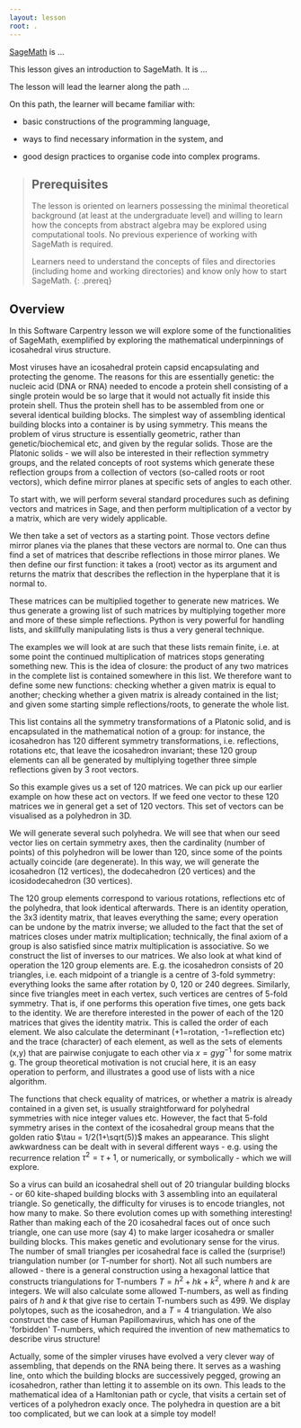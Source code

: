 ```yaml
---
layout: lesson
root: .
---
```


[SageMath](http://sagemath.org) is ...

This lesson gives an introduction to SageMath. It is ...

The lesson will lead the learner along the path ...

On this path, the learner will became familiar with:

* basic constructions of the programming language,

* ways to find necessary information in the system, and

* good design practices to organise code into complex programs.

> ## Prerequisites
>
> The lesson is oriented on learners possessing the minimal theoretical
> background (at least at the undergraduate level)
> and willing to learn how the concepts from abstract algebra may be
> explored using computational tools.
> No previous experience of working with SageMath is required.
>
> Learners need to understand the concepts of files and directories
> (including home and working directories) and know only how to start SageMath.
 {: .prereq}
 
## Overview

In this Software Carpentry lesson we will explore some of the
functionalities of SageMath, exemplified by exploring the mathematical 
underpinnings of icosahedral virus structure. 

Most viruses have an icosahedral protein capsid encapsulating and
protecting the genome. The reasons for this are essentially genetic:
the nucleic acid (DNA or RNA) needed to encode a protein shell consisting 
of a single protein would be so large that it would not actually fit inside
this protein shell. Thus the protein shell has to be assembled from one or
several identical building blocks. The simplest way of assembling identical
building blocks into a container is by using symmetry. This means the problem
of virus structure is essentially geometric, rather than genetic/biochemical
etc, and given by the regular solids. Those are the Platonic solids - we will
also be interested in their reflection symmetry groups, and the related concepts
of root systems which generate these reflection groups from a collection of
vectors (so-called roots or root vectors), which define mirror planes at
specific sets of angles to each other. 

To start with, we will perform several standard procedures such as defining
vectors and matrices in Sage, and then perform multiplication of a vector 
by a matrix, which are very widely applicable. 

We then take a set of vectors as a starting point. Those vectors define
mirror planes via the planes that these vectors are normal to. One can
thus find a set of matrices that describe reflections in those mirror
planes. We then define our first function: it takes a (root) vector as
its argument and returns the matrix that describes the reflection in the
hyperplane that it is normal to.

These matrices can be multiplied together to generate new matrices. We
thus generate a growing list of such matrices by multiplying together
more and more of these simple reflections. Python is very powerful for
handling lists, and skillfully manipulating lists is thus a very general
technique. 

The examples we will look at are such that these lists remain finite,
i.e. at some point the continued multiplication of matrices stops
generating something new. This is the idea of closure: the product of
any two matrices in the complete list is contained somewhere in this
list. We therefore want to define some new functions: checking whether a
given matrix is equal to another; checking whether a given matrix is
already contained in the list; and given some starting simple
reflections/roots, to generate the whole list.

This list contains all the symmetry transformations of a Platonic solid,
and is encapsulated in the mathematical notion of a group: for instance,
the icosahedron has 120 different symmetry transformations, i.e.
reflections, rotations etc, that leave the icosahedron invariant; these
120 group elements can all be generated by multiplying together three
simple reflections given by 3 root vectors. 

So this example gives us a set of 120 matrices. We can pick up our
earlier example on how these act on vectors. If we feed one vector to
these 120 matrices we in general get a set of 120 vectors. This set of
vectors can be visualised as a polyhedron in 3D.

We will generate several such polyhedra. We will see that when our seed
vector lies on certain symmetry axes, then the cardinality (number of
points) of this polyhedron will be lower than 120, since some of the
points actually coincide (are degenerate). In this way, we will generate
the icosahedron (12 vertices), the dodecahedron (20 vertices) and the
icosidodecahedron (30 vertices). 

The 120 group elements correspond to various rotations, reflections etc
of the polyhedra, that look identical afterwards. There is an identity
operation, the 3x3 identity matrix, that leaves everything the same;
every operation can be undone by the matrix inverse; we alluded to the
fact that the set of matrices closes under matrix multiplication;
technically, the final axiom of a group is also satisfied since matrix
multiplication is associative. So we construct the list of inverses to
our matrices. We also look at what kind of operation the 120 group
elements are. E.g. the icosahedron consists of 20 triangles, i.e. each
midpoint of a triangle is a centre of 3-fold symmetry: everything looks
the same after rotation by 0, 120 or 240 degrees. Similarly, since five
triangles meet in each vertex, such vertices are centres of 5-fold
symmetry. That is, if one performs this operation five times, one gets
back to the identity. We are therefore interested in the power of each
of the 120 matrices that gives the identity matrix. This is called the
order of each element. We also calculate the determinant (+1=rotation,
-1=reflection etc) and the trace (character) of each element, as well as
the sets of elements (x,y) that are pairwise conjugate to each other via
$x=gyg^{-1}$ for some matrix g. The group theoretical motivation is not
crucial here, it is an easy operation to perform, and illustrates a good
use of lists with a nice algorithm. 

The functions that check equality of matrices, or whether a matrix is
already contained in a given set, is usually straightforward for
polyhedral symmetries with nice integer values etc. However, the fact
that 5-fold symmetry arises in the context of the icosahedral group
means that the golden ratio $\tau = 1/2(1+\sqrt(5))$ makes an
appearance. This slight awkwardness can be dealt with in several
different ways - e.g. using the recurrence relation $\tau^2=\tau+1$, or
numerically, or symbolically - which we will explore. 

So a virus can build an icosahedral shell out of 20 triangular building
blocks - or 60 kite-shaped building blocks with 3 assembling into an
equilateral triangle. So genetically, the difficulty for viruses is to
encode triangles, not how many to make. So there evolution comes up with
something interesting! Rather than making each of the 20 icosahedral
faces out of once such triangle, one can use more (say 4) to make larger
icosahedra or smaller building blocks. This makes genetic and
evolutionary sense for the virus. The number of small triangles per
icosahedral face is called the (surprise!) triangulation number (or
T-number for short). Not all such numbers are allowed - there is a
general construction using a hexagonal lattice that constructs
triangulations for T-numbers $T=h^2+hk+k^2$, where $h$ and $k$ are integers.
We will also calculate some allowed T-numbers, as well as finding
pairs of $h$ and $k$ that give rise to certain T-numbers such as 499. We
display polytopes, such as the icosahedron, and a $T=4$ triangulation. 
We also construct the case of Human Papillomavirus, which has one of the
'forbidden' T-numbers, which required the invention of new mathematics to
describe virus structure! 

Actually, some of the simpler viruses have evolved a very clever way of
assembling, that depends on the RNA being there. It serves as a washing
line, onto which the building blocks are successively pegged, growing an
icosahedron, rather than letting it to assemble on its own. This leads
to the mathematical idea of a Hamltonian path or cycle, that visits a
certain set of vertices of a polyhedron exacly once. The polyhedra in
question are a bit too complicated, but we can look at a simple toy
model!
